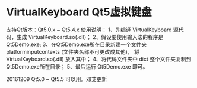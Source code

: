 # VirtualKeyboard Qt5虚拟键盘
支持Qt版本：Qt5.0.x ~ Qt5.4.x
使用说明：
1、先编译 VirtualKeyboard 源代码，生成 VirtualKeyboard.so(.dll)；
2、假设要使用输入法的程序是Qt5Demo.exe;
3、在Qt5Demo.exe所在目录新建一个文件夹 platforminputcontexts (文件夹名称不可更改成其他)，
   将 VirtualKeyboard.so(.dll) 放入其中；
4、将代码文件夹中 dict 整个文件夹复制到Qt5Demo.exe所在目录；
5、最后运行 Qt5Demo.exe 即可。

20161209	Qt5.0 ~ Qt5.5 可以用。邓艾更新